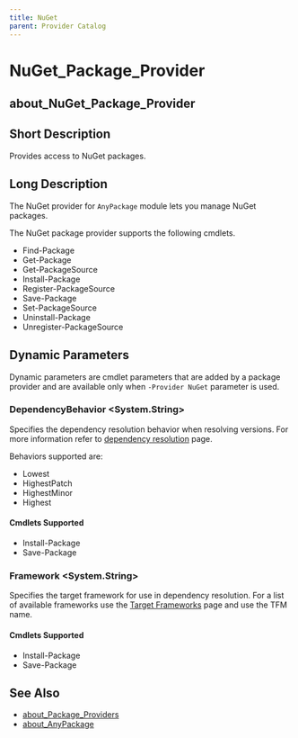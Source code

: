 ```yaml
---
title: NuGet
parent: Provider Catalog
---
```


# NuGet_Package_Provider

## about_NuGet_Package_Provider

## Short Description

Provides access to NuGet packages.

## Long Description

The NuGet provider for `AnyPackage` module lets you manage NuGet packages.

The NuGet package provider supports the following cmdlets.

- Find-Package
- Get-Package
- Get-PackageSource
- Install-Package
- Register-PackageSource
- Save-Package
- Set-PackageSource
- Uninstall-Package
- Unregister-PackageSource

## Dynamic Parameters

Dynamic parameters are cmdlet parameters that are added by a package provider
and are available only when `-Provider NuGet` parameter is used.

### DependencyBehavior \<System.String\>

Specifies the dependency resolution behavior when resolving versions. For more
information refer to [dependency resolution] page.

Behaviors supported are:

- Lowest
- HighestPatch
- HighestMinor
- Highest

#### Cmdlets Supported

- Install-Package
- Save-Package

### Framework \<System.String\>

Specifies the target framework for use in dependency resolution. For a list of
available frameworks use the [Target Frameworks][framework] page and use the TFM
name.

#### Cmdlets Supported

- Install-Package
- Save-Package

## See Also

- [about_Package_Providers](../../reference/about_Package_Providers.md)
- [about_AnyPackage](../../reference/about_AnyPackage.md)

[framework]: https://learn.microsoft.com/en-us/nuget/reference/target-frameworks
[dependency resolution]: https://learn.microsoft.com/en-us/nuget/concepts/dependency-resolution